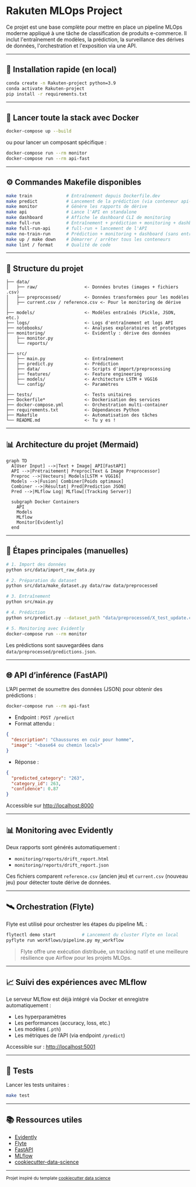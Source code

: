 # Rakuten MLOps Project

Ce projet est une base complète pour mettre en place un pipeline MLOps moderne appliqué à une tâche de classification de produits e-commerce. Il inclut l'entraînement de modèles, la prédiction, la surveillance des dérives de données, l'orchestration et l'exposition via une API.

---

## 🔧 Installation rapide (en local)

```bash
conda create -n Rakuten-project python=3.9
conda activate Rakuten-project
pip install -r requirements.txt
```

---

## 🐳 Lancer toute la stack avec Docker

```bash
docker-compose up --build
```

ou pour lancer un composant spécifique :

```bash
docker-compose run --rm monitor
docker-compose run --rm api-fast
```

---

## ⚙️ Commandes Makefile disponibles

```bash
make train             # Entraînement depuis Dockerfile.dev
make predict           # Lancement de la prédiction (via conteneur api-fast)
make monitor           # Génère les rapports de dérive
make api               # Lance l'API en standalone
make dashboard         # Affiche le dashboard CLI de monitoring
make full-run          # Entraînement + prédiction + monitoring + dashboard
make full-run-api      # full-run + lancement de l'API
make no-train-run      # Prédiction + monitoring + dashboard (sans entraînement)
make up / make down    # Démarrer / arrêter tous les conteneurs
make lint / format     # Qualité de code
```

---

## 🧱 Structure du projet

```
├── data/
│   ├── raw/                  <- Données brutes (images + fichiers .csv)
│   ├── preprocessed/         <- Données transformées pour les modèles
│   ├── current.csv / reference.csv <- Pour le monitoring de dérive
│
├── models/                   <- Modèles entraînés (Pickle, JSON, etc.)
├── logs/                     <- Logs d'entraînement et logs API
├── notebooks/                <- Analyses exploratoires et prototypes
├── monitoring/               <- Evidently : dérive des données
│   ├── monitor.py
│   └── reports/
│
├── src/
│   ├── main.py               <- Entraînement
│   ├── predict.py            <- Prédiction
│   ├── data/                 <- Scripts d'import/preprocessing
│   ├── features/             <- Feature engineering
│   ├── models/               <- Architecture LSTM + VGG16
│   └── config/               <- Paramètres
│
├── tests/                    <- Tests unitaires
├── Dockerfile*               <- Dockerisation des services
├── docker-compose.yml        <- Orchestration multi-container
├── requirements.txt          <- Dépendances Python
├── Makefile                  <- Automatisation des tâches
└── README.md                 <- Tu y es !
```

---

## 📊 Architecture du projet (Mermaid)

```mermaid
graph TD
  A[User Input] -->|Text + Image| API[FastAPI]
  API -->|Prétraitement| Preproc[Text & Image Preprocessor]
  Preproc -->|Vecteurs| Models[LSTM + VGG16]
  Models -->|Fusion| Combiner[Poids optimaux]
  Combiner -->|Résultat| Pred[Prediction JSON]
  Pred -->|MLflow Log| MLflow[(Tracking Server)]

  subgraph Docker Containers
    API
    Models
    MLflow
    Monitor[Evidently]
  end
```

---

## 🚀 Étapes principales (manuelles)

```bash
# 1. Import des données
python src/data/import_raw_data.py

# 2. Préparation du dataset
python src/data/make_dataset.py data/raw data/preprocessed

# 3. Entraînement
python src/main.py

# 4. Prédiction
python src/predict.py --dataset_path "data/preprocessed/X_test_update.csv" --images_path "data/preprocessed/image_test"

# 5. Monitoring avec Evidently
docker-compose run --rm monitor
```

Les prédictions sont sauvegardées dans `data/preprocessed/predictions.json`.

---

## 🌐 API d’inférence (FastAPI)

L’API permet de soumettre des données (JSON) pour obtenir des prédictions :

```bash
docker-compose run --rm api-fast
```

- Endpoint : `POST /predict`
- Format attendu :
```json
{
  "description": "Chaussures en cuir pour homme",
  "image": "<base64 ou chemin local>"
}
```

- Réponse :
```json
{
  "predicted_category": "263",
  "category_id": 263,
  "confidence": 0.87
}
```

Accessible sur [http://localhost:8000](http://localhost:8000)

---

## 📊 Monitoring avec Evidently

Deux rapports sont générés automatiquement :

- `monitoring/reports/drift_report.html`
- `monitoring/reports/drift_report.json`

Ces fichiers comparent `reference.csv` (ancien jeu) et `current.csv` (nouveau jeu) pour détecter toute dérive de données.

---

## 🛰️ Orchestration (Flyte)

Flyte est utilisé pour orchestrer les étapes du pipeline ML :

```bash
flytectl demo start          # Lancement du cluster Flyte en local
pyflyte run workflows/pipeline.py my_workflow
```

> Flyte offre une exécution distribuée, un tracking natif et une meilleure résilience que Airflow pour les projets MLOps.

---

## 📈 Suivi des expériences avec MLflow

Le serveur MLflow est déjà intégré via Docker et enregistre automatiquement :

- Les hyperparamètres
- Les performances (accuracy, loss, etc.)
- Les modèles (`.pth`)
- Les métriques de l’API (via endpoint `/predict`)

Accessible sur : [http://localhost:5001](http://localhost:5001)

---

## 🧪 Tests

Lancer les tests unitaires :

```bash
make test
```

---

## 📚 Ressources utiles

- [Evidently](https://github.com/evidentlyai/evidently)
- [Flyte](https://docs.flyte.org/)
- [FastAPI](https://fastapi.tiangolo.com/)
- [MLflow](https://mlflow.org/)
- [cookiecutter-data-science](https://drivendata.github.io/cookiecutter-data-science/)

---

<p><small>Projet inspiré du template <a href="https://drivendata.github.io/cookiecutter-data-science/" target="_blank">cookiecutter data science</a></small></p>
